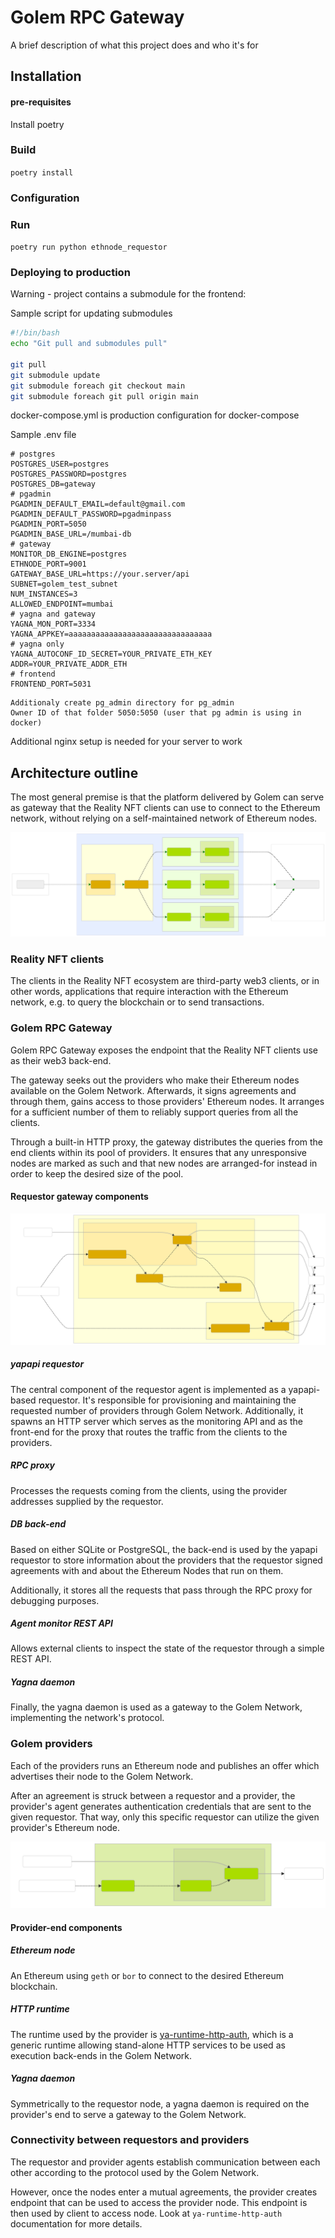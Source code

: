# Golem RPC Gateway

A brief description of what this project does and who it's for


## Installation

#### pre-requisites

Install poetry

### Build

`poetry install`

### Configuration

### Run

`poetry run python ethnode_requestor`


### Deploying to production

Warning - project contains a submodule for the frontend:

Sample script for updating submodules

```bash
#!/bin/bash
echo "Git pull and submodules pull"

git pull
git submodule update
git submodule foreach git checkout main
git submodule foreach git pull origin main
```

docker-compose.yml is production configuration for docker-compose

Sample .env file 

```
# postgres
POSTGRES_USER=postgres 
POSTGRES_PASSWORD=postgres
POSTGRES_DB=gateway
# pgadmin
PGADMIN_DEFAULT_EMAIL=default@gmail.com
PGADMIN_DEFAULT_PASSWORD=pgadminpass
PGADMIN_PORT=5050
PGADMIN_BASE_URL=/mumbai-db
# gateway
MONITOR_DB_ENGINE=postgres
ETHNODE_PORT=9001
GATEWAY_BASE_URL=https://your.server/api
SUBNET=golem_test_subnet
NUM_INSTANCES=3
ALLOWED_ENDPOINT=mumbai
# yagna and gateway
YAGNA_MON_PORT=3334
YAGNA_APPKEY=aaaaaaaaaaaaaaaaaaaaaaaaaaaaaaaa
# yagna only
YAGNA_AUTOCONF_ID_SECRET=YOUR_PRIVATE_ETH_KEY
ADDR=YOUR_PRIVATE_ADDR_ETH
# frontend
FRONTEND_PORT=5031
```

```
Additionaly create pg_admin directory for pg_admin
Owner ID of that folder 5050:5050 (user that pg admin is using in docker)
```

Additional nginx setup is needed for your server to work

## Architecture outline

The most general premise is that the platform delivered by Golem can serve as
gateway that the Reality NFT clients can use to connect to the Ethereum network,
without relying on a self-maintained network of Ethereum nodes.

![Architecture outline](docs/architecture_outline.svg)

### Reality NFT clients

The clients in the Reality NFT ecosystem are third-party web3 clients, or in other words, 
applications that require interaction with the Ethereum network, e.g. to query the
blockchain or to send transactions.

### Golem RPC Gateway

Golem RPC Gateway exposes the endpoint that the Reality NFT clients use as their
web3 back-end.

The gateway seeks out the providers who make their Ethereum nodes available on the 
Golem Network. Afterwards, it signs agreements and through them, gains access to those 
providers' Ethereum nodes. It arranges for a sufficient number of them to reliably 
support queries from all the clients.

Through a built-in HTTP proxy, the gateway distributes the queries from the end clients 
within its pool of providers. It ensures that any unresponsive nodes are marked as such
and that new nodes are arranged-for instead in order to keep the desired size of the 
pool.

#### Requestor gateway components

![Requestor agent](docs/requestor_agent.svg)

##### yapapi requestor

The central component of the requestor agent is implemented as a yapapi-based requestor.
It's responsible for provisioning and maintaining the requested number of providers
through Golem Network. Additionally, it spawns an HTTP server which serves as the
monitoring API and as the front-end for the proxy that routes the traffic from the
clients to the providers.

##### RPC proxy

Processes the requests coming from the clients, using the provider addresses supplied
by the requestor.

##### DB back-end

Based on either SQLite or PostgreSQL, the back-end is used by the yapapi requestor to
store information about the providers that the requestor signed agreements with and
about the Ethereum Nodes that run on them.

Additionally, it stores all the requests that pass through the RPC proxy for debugging
purposes.

##### Agent monitor REST API

Allows external clients to inspect the state of the requestor through a simple REST API.


##### Yagna daemon

Finally, the yagna daemon is used as a gateway to the Golem Network, implementing the
network's protocol.


### Golem providers

Each of the providers runs an Ethereum node and publishes an offer which advertises their
node to the Golem Network.

After an agreement is struck between a requestor and a provider, the provider's agent
generates authentication credentials that are sent to the given requestor. That way,
only this specific requestor can utilize the given provider's Ethereum node.

![Provider agent](docs/provider_agent.svg)

#### Provider-end components

##### Ethereum node

An Ethereum using `geth` or `bor` to connect to the desired Ethereum blockchain.

##### HTTP runtime

The runtime used by the provider is [ya-runtime-http-auth](https://github.com/golemfactory/ya-runtime-http-auth),
which is a generic runtime allowing stand-alone HTTP services to be used as execution
back-ends in the Golem Network.

##### Yagna daemon

Symmetrically to the requestor node, a yagna daemon is required on the provider's end to
serve a gateway to the Golem Network.

### Connectivity between requestors and providers

The requestor and provider agents establish communication between each other according 
to the protocol used by the Golem Network.

However, once the nodes enter a mutual agreements, the provider creates endpoint that
can be used to access the provider node. This endpoint is then used by client to access node.
Look at `ya-runtime-http-auth` documentation for more details.
